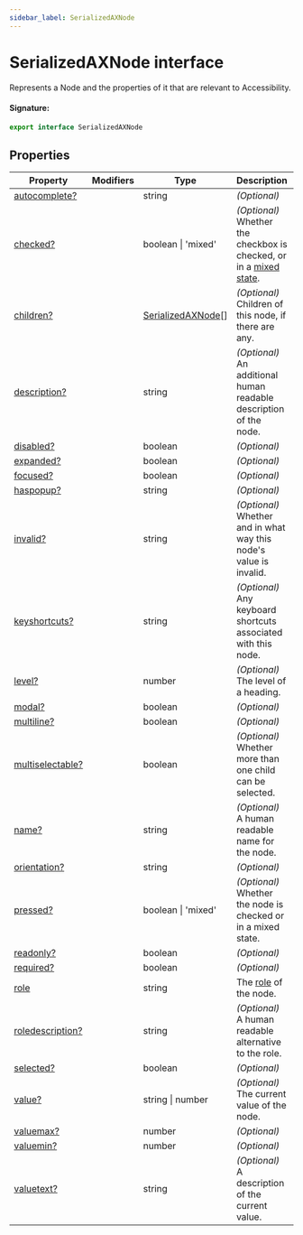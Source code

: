 ```yaml
---
sidebar_label: SerializedAXNode
---
```


# SerializedAXNode interface

Represents a Node and the properties of it that are relevant to Accessibility.

#### Signature:

```typescript
export interface SerializedAXNode
```

## Properties

| Property                                                            | Modifiers | Type                                                    | Description                                                                                                                                                      | Default |
| ------------------------------------------------------------------- | --------- | ------------------------------------------------------- | ---------------------------------------------------------------------------------------------------------------------------------------------------------------- | ------- |
| [autocomplete?](./puppeteer.serializedaxnode.autocomplete.md)       |           | string                                                  | <i>(Optional)</i>                                                                                                                                                |         |
| [checked?](./puppeteer.serializedaxnode.checked.md)                 |           | boolean \| 'mixed'                                      | <i>(Optional)</i> Whether the checkbox is checked, or in a [mixed state](https://www.w3.org/TR/wai-aria-practices/examples/checkbox/checkbox-2/checkbox-2.html). |         |
| [children?](./puppeteer.serializedaxnode.children.md)               |           | [SerializedAXNode](./puppeteer.serializedaxnode.md)\[\] | <i>(Optional)</i> Children of this node, if there are any.                                                                                                       |         |
| [description?](./puppeteer.serializedaxnode.description.md)         |           | string                                                  | <i>(Optional)</i> An additional human readable description of the node.                                                                                          |         |
| [disabled?](./puppeteer.serializedaxnode.disabled.md)               |           | boolean                                                 | <i>(Optional)</i>                                                                                                                                                |         |
| [expanded?](./puppeteer.serializedaxnode.expanded.md)               |           | boolean                                                 | <i>(Optional)</i>                                                                                                                                                |         |
| [focused?](./puppeteer.serializedaxnode.focused.md)                 |           | boolean                                                 | <i>(Optional)</i>                                                                                                                                                |         |
| [haspopup?](./puppeteer.serializedaxnode.haspopup.md)               |           | string                                                  | <i>(Optional)</i>                                                                                                                                                |         |
| [invalid?](./puppeteer.serializedaxnode.invalid.md)                 |           | string                                                  | <i>(Optional)</i> Whether and in what way this node's value is invalid.                                                                                          |         |
| [keyshortcuts?](./puppeteer.serializedaxnode.keyshortcuts.md)       |           | string                                                  | <i>(Optional)</i> Any keyboard shortcuts associated with this node.                                                                                              |         |
| [level?](./puppeteer.serializedaxnode.level.md)                     |           | number                                                  | <i>(Optional)</i> The level of a heading.                                                                                                                        |         |
| [modal?](./puppeteer.serializedaxnode.modal.md)                     |           | boolean                                                 | <i>(Optional)</i>                                                                                                                                                |         |
| [multiline?](./puppeteer.serializedaxnode.multiline.md)             |           | boolean                                                 | <i>(Optional)</i>                                                                                                                                                |         |
| [multiselectable?](./puppeteer.serializedaxnode.multiselectable.md) |           | boolean                                                 | <i>(Optional)</i> Whether more than one child can be selected.                                                                                                   |         |
| [name?](./puppeteer.serializedaxnode.name.md)                       |           | string                                                  | <i>(Optional)</i> A human readable name for the node.                                                                                                            |         |
| [orientation?](./puppeteer.serializedaxnode.orientation.md)         |           | string                                                  | <i>(Optional)</i>                                                                                                                                                |         |
| [pressed?](./puppeteer.serializedaxnode.pressed.md)                 |           | boolean \| 'mixed'                                      | <i>(Optional)</i> Whether the node is checked or in a mixed state.                                                                                               |         |
| [readonly?](./puppeteer.serializedaxnode.readonly.md)               |           | boolean                                                 | <i>(Optional)</i>                                                                                                                                                |         |
| [required?](./puppeteer.serializedaxnode.required.md)               |           | boolean                                                 | <i>(Optional)</i>                                                                                                                                                |         |
| [role](./puppeteer.serializedaxnode.role.md)                        |           | string                                                  | The [role](https://www.w3.org/TR/wai-aria/#usage_intro) of the node.                                                                                             |         |
| [roledescription?](./puppeteer.serializedaxnode.roledescription.md) |           | string                                                  | <i>(Optional)</i> A human readable alternative to the role.                                                                                                      |         |
| [selected?](./puppeteer.serializedaxnode.selected.md)               |           | boolean                                                 | <i>(Optional)</i>                                                                                                                                                |         |
| [value?](./puppeteer.serializedaxnode.value.md)                     |           | string \| number                                        | <i>(Optional)</i> The current value of the node.                                                                                                                 |         |
| [valuemax?](./puppeteer.serializedaxnode.valuemax.md)               |           | number                                                  | <i>(Optional)</i>                                                                                                                                                |         |
| [valuemin?](./puppeteer.serializedaxnode.valuemin.md)               |           | number                                                  | <i>(Optional)</i>                                                                                                                                                |         |
| [valuetext?](./puppeteer.serializedaxnode.valuetext.md)             |           | string                                                  | <i>(Optional)</i> A description of the current value.                                                                                                            |         |
